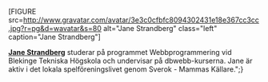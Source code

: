 [FIGURE src=http://www.gravatar.com/avatar/3e3c0cfbfc8094302431e18e367cc3cc.jpg?r=pg&d=wavatar&s=80 alt="Jane Strandberg" class="left" caption="Jane Strandberg"]

<a href=https://plus.google.com/102252863383834525570 rel=author><strong>Jane Strandberg</strong></a> studerar på programmet Webbprogrammering vid Blekinge Tekniska Högskola och undervisar på dbwebb-kurserna. Jane är aktiv i det lokala spelföreningslivet genom Sverok - Mammas Källare.";}
